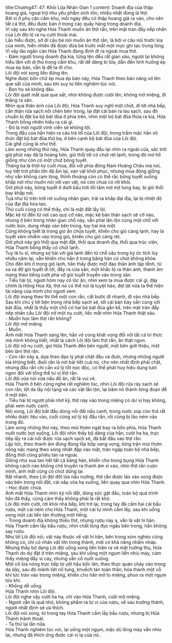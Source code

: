 title:Chương47: 47: Khói Lửa Nhân Gian 1
content:
Doanh địa của thập hoang giả, ngoại trừ nhu yếu phẩm sinh tồn, nhiều nhất đúng là thịt.<br>Bởi vì ở phụ cận cấm khu, mỗi ngày đều có thập hoang giả ra vào, cho nên tất cả thịt, đều được bán ở trong các quầy hàng trong doanh địa.<br>Vì vậy sau khi nghe Hứa Thanh muốn ăn thịt rắn, trên mặt tràn đầy nếp nhăn của Lôi đội lộ ra nụ cười thoải mái.<br>Lão hiểu được, sở dĩ cậu bé nói muốn ăn thịt rắn, là bởi vì câu nói trước kia của mình, hiển nhiên đã được đứa bé trước mắt một mực ghi tạc trong lòng.<br>Vì vậy lão ngăn cản Hứa Thanh đang định đi ra ngoài mua thịt.<br>- Đám người trong doanh địa kia, từng tên đều rất gian xảo, ngươi lại không hiểu lắm với dị thú trong cấm khu, rất dễ dàng bị lừa, dẫn đến tình huống ép mua ép bán, vẫn là để ta đi cho.<br>Lôi đội nói xong liền đứng lên.<br>Nghe được bốn chữ ép mua ép bán này, Hứa Thanh theo bản năng sờ lên que sắt của mình, sau khi suy tư liền nghiêm túc nói.<br>- Bọn họ sẽ không đâu.<br>Lôi đội quét mắt qua que sắt, nhịn không được cười lên, không mở miệng, đi thẳng ra sân.<br>Nhìn qua thân ảnh của Lôi đội, Hứa Thanh suy nghĩ một chút, đi tới nhà bếp, cẩn thận rửa sạch nồi chén bên trong, lại đặt cái bàn ra lau sạch, sau đó chuẩn bị đặt ba bộ bát đũa ở phía trên, nhìn một bộ bát đũa thừa ra kia, Hứa Thanh bỗng nhiên hiểu ra cái gì.<br>- Đó là một người vĩnh viễn sẽ không tới.<br>Trong đầu của hắn hiện ra câu trả lời của Lôi đội, trong trầm mặc hắn vô thức đặt bộ bát đũa thứ ba, ở bên cạnh bộ bát đũa của Lôi đội.<br>Cái ghế cũng là như thế.<br>Làm xong những thứ này, Hứa Thanh quay đầu lại nhìn ra ngoài cửa, sắc trời giờ phút này đã là hoàng hôn, gió thổi tới có chút rét lạnh, trong đó mơ hồ giống như còn có một chút bông tuyết.<br>Tháng ba là thời kỳ cuối mùa, đối với phía đông Nam Hoàng Châu mà nói, tuy tiết trời phần lớn đã ấm lại, vạn vật khôi phục, nhưng mùa đông giống như vẫn không cam lòng, thỉnh thoảng còn có thể rắc bông tuyết xuống khắp nơi như muốn nói với vạn vật, nó còn chưa có rời khỏi.<br>Giờ phút này, bông tuyết ở dưới bầu trời tối tăm mờ mịt tung bay, bị gió thổi bay khắp nơi.<br>Tựa như từ trên trời rơi xuống nhân gian, trải ra khắp đại địa, lại bị nhiệt độ của đại địa hòa tan.<br>Thứ cuối cùng có thể thấy, chỉ là mặt đất lầy lội.<br>Mặc kệ từ đến từ nơi cao quý cỡ nào, mặc kệ bản thân sạch sẽ cỡ nào, nhưng ở bên trong nhân gian chỗ này, vẫn phải lăn lộn cùng một chỗ với nước bùn, dung nhập vào bên trong, tuy hai mà một.<br>Cũng không biết là trong gió ẩn chứa tuyết, khiến cho gió càng lạnh, hay là tuyết xâm nhiễm vào trong gió, khiến cho gió càng rét.<br>Giờ phút này gió thổi qua mặt đất, thổi qua doanh địa, thổi qua trúc viện, Hứa Thanh bỗng thấy có chút lạnh.<br>Tuy là tu sĩ, nhưng sợ hãi với giá lạnh đến từ chỗ sâu trong ký ức tích lũy nhiều năm lại, vẫn khiến cho hắn ở trong băng hàn có chút không khỏe.<br>Cho đến khi ở trong gió lạnh, hắn thấy được một đạo thân ảnh tập tễnh, từ xa xa đỡ gió tuyết đi tới, đẩy ra cửa sân, một khắc lộ ra thân ảnh, thanh âm mang theo tiếng cười phá vỡ gió tuyết truyền vào trong sân.<br>- Tiểu hài tử, ngươi hôm nay có lộc ăn, nhìn xem ta mua được cái gì, đây chính là Hồng Hoa Xà, thịt nó có thể nói là tuyệt hảo, đợi lát nữa ta thể hiện tài năng của mình cho ngươi xem.<br>Lôi đội mang theo thi thể một con rắn, cất bước đi nhanh, đi vào nhà bếp.<br>Sau khi chú ý tới bên trong nhà bếp sạch sẽ, tới cái bàn bày sẵn cùng với bát đũa, nhất là thấy một chỗ có hai bộ bát đũa gần kế, trên mặt tràn đầy nếp nhăn cẩu Lôi đội nở một nụ cười, liếc mắt nhìn Hứa Thanh thật sâu.<br>- Muốn học làm thịt rắn không?<br>Lôi đội mở miệng.<br>- Muốn.<br>Ánh mắt Hứa Thanh sáng lên, hắn vô cùng khát vọng đối với tất cả tri thức mà mình không biết, nhất là cách Lôi đội làm thịt rắn, ăn thật ngon.<br>Lôi đội nở nụ cười, gọi Hứa Thanh đến bên người, một bên giới thiệu, một bên làm thịt rắn.<br>- Con rắn này a, dựa theo đạo lý phải chặt đầu và đuôi, nhưng những người kia không biết, đuôi rắn là nơi bài tiết cuả nó, cho nên nhất định phải chặt, nhưng đầu rắn chỉ cần xử lý tốt nọc độc, có thể phát huy hiệu dụng tươi ngon đối với tổng thể tư vị thịt rắn.<br>Lôi đội vừa nói vừa nấu đồ ăn, rất là vui vẻ.<br>Hứa Thanh ở bên cũng nghe rất nghiêm túc, nhìn Lôi đội rửa ráy sạch sẽ con rắn, lột da lấy nội tạng và các vật lẫn lộn, lại băm nó thành từng đoạn để ở một bên.<br>- Tiểu hài tử ngươi phải nhớ kỹ, thịt này vào trong miệng có dư vị hay không, phải xem nước canh.<br>Nói xong, Lôi đội bắt đầu dùng nồi đất nấu canh, trong nước súp còn thả rất nhiều dược liệu vào, cuối cùng xử lý kỹ đầu rắn, rồi cũng bị lão ném vào trong đó.<br>Làm xong những thứ này, theo mùi thơm ngát bay ra bốn phía, Hứa Thanh nuốt nước bọt xuống, Lôi đội nhìn thấy bộ dáng của hắn, cười ha ha, trực tiếp lấy ra cái nồi được rửa sạch sạch sẽ, đã bắt đầu xào thịt rắn.<br>Lập tức, theo thanh âm đùng đùng lốp bốp vang vọng, từng trận mùi thơm nồng nặc mang theo sóng nhiệt đập vào mặt, tràn ngập toàn bộ nhà bếp, đồng thời cũng phiêu tán ra ngoài.<br>Giống như xua tan hết tất cả băng hàn, khiến cho trong bụng Hứa Thanh không cách nào khống chế truyền ra thanh âm xì xào, nhìn thịt rắn cuộn mình, ánh mắt cũng có chút dừng lại.<br>Rất nhanh, theo Lôi đội đốt lửa nấu nướng, thịt rắn được lão xào xong được vào bên trong nồi đất, cái nắp vừa hạ xuống, liền quay qua nhìn Hứa Thanh.<br>- Học được chưa.<br>Ánh mắt Hứa Thanh nhìn kỹ nồi đất, dùng sức gật đầu, toàn bộ quá trình hắn đã thấy, cũng cảm thấy không phải là rất khó.<br>Lôi đội mỉm cười, rời khỏi nhà bếp, khi trở lại, trong tay đã cầm hai cái bầu rượu, một cái ném cho Hứa Thanh, một cái tự mình cầm lấy, sau khi uống xong một cái liền tán thưởng một tiếng.<br>- Trong doanh địa không thiếu thịt, nhưng rượu này a, vẫn là vật hi hãn.<br>Hứa Thanh cầm lấy bầu rượu, nhìn chất lỏng đục ngầu bên trong, hắn không say rượu.<br>Như lời Lôi đội nói, vật này thuộc về vật hi hãn, bên trong xóm nghèo cũng không có, chỉ có nhân vật lớn trong thành, mới có khả năng nhấm nháp.<br>Nhưng thấy bộ dạng Lôi đội uống xong liền hiện ra vẻ mặt hưởng thụ, Hứa Thanh do dự đặt ở trên miệng, sau khi uống một ngụm liền nhíu mày, cảm thấy miệng đầy vị cay, nhưng vẫn cố nuốt xuống.<br>Một cổ lửa nóng trực tiếp từ yết hầu bốc lên, theo thực quản chảy vào trong dạ dày, sau đó mãnh liệt nổ tung, khuếch tán toàn thân, hóa thành một cỗ khí tức tràn vào trong miệng, khiến cho hắn mở to miệng, phun ra một ngụm tửu khí.<br>- Không dễ uống.<br>Hứa Thanh nhìn Lôi đội.<br>Lôi đội nghe vậy cười ha ha, chỉ vào Hứa Thanh, cười mở miệng.<br>- Ngươi vẫn là quá nhỏ, không phẩm ra tư vị của rượu, về sau trưởng thành, ngươi nhất định sẽ ưa thích.<br>Lôi đội nói xong, từ trong tay Hứa Thanh cầm lấy bầu rượu, nhưng bị Hứa Thanh tránh thoát.<br>- Ta thử lại lần nữa.<br>Hứa Thanh nghiêm túc nói, lại uống một ngụm, mặc dù lông mày vẫn nhíu lại, nhưng đã thích ứng được cái vị lạ của nó..<br>